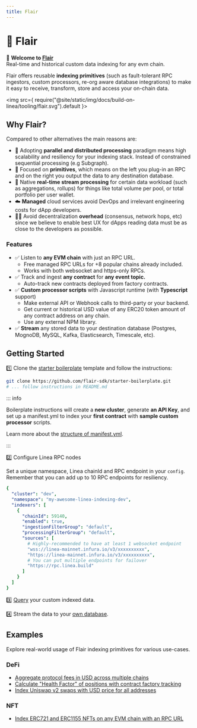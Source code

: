 ```yaml
---
title: Flair
---
```


# 🔮 Flair

👋 <b>Welcome to [Flair](https://flair.dev)</b><br />
Real-time and historical custom data indexing for any evm chain.

Flair offers reusable **indexing primitives** (such as fault-tolerant RPC ingestors, custom processors, re-org aware database integrations) to make it easy to receive, transform, store and access your on-chain data.

<img
src={
require("@site/static/img/docs/build-on-linea/tooling/flair.svg").default
}></img>
<br />


## Why Flair?

Compared to other alternatives the main reasons are:

* 🚀  Adopting **parallel and distributed processing** paradigm means high scalability and resiliency for your indexing stack. Instead of constrained sequential processing (e.g Subgraph).
* 🧩  Focused on **primitives**, which means on the left you plug-in an RPC and on the right you output the data to any destination database.
* 🚄  Native **real-time stream processing** for certain data workload (such as aggregations, rollups) for things like total volume per pool, or total portfolio per user wallet.
* ☁️  **Managed** cloud services avoid DevOps and irrelevant engineering costs for dApp developers.
* 🧑‍💻  Avoid decentralization **overhead** (consensus, network hops, etc) since we believe to enable best UX for dApps reading data must be as close to the developers as possible.
### Features

* ✅ Listen to **any EVM chain** with just an RPC URL.
  * Free managed RPC URLs for +8 popular chains already included.
  * Works with both websocket and https-only RPCs.
* ✅ Track and ingest **any contract** for **any event topic.**
  * Auto-track new contracts deployed from factory contracts.
* ✅ **Custom processor scripts** with Javascript runtime (with **Typescript** support)
  * Make external API or Webhook calls to third-party or your backend.
  * Get current or historical USD value of any ERC20 token amount of any contract address on any chain.
  * Use any external NPM library.
* ✅ **Stream** any stored data to your destination database (Postgres, MognoDB, MySQL, Kafka, Elasticsearch, Timescale, etc).

## Getting Started

1️⃣ Clone the [starter boilerplate](https://github.com/flair-sdk/starter-boilerplate) template and follow the instructions:

```bash
git clone https://github.com/flair-sdk/starter-boilerplate.git
# ... follow instructions in README.md
```
::: info

Boilerplate instructions will create a **new cluster**, generate **an API Key**, and set up a manifest.yml to index your **first contract** with **sample custom processor** scripts.

Learn more about the [structure of manifest.yml](https://docs.flair.build/reference/manifest.yml).

:::

2️⃣ Configure Linea RPC nodes

Set a unique namespace, Linea chainId and RPC endpoint in your `config`. Remember that you can add up to 10 RPC endpoints for resiliency.

```yaml
{
  "cluster": "dev",
  "namespace": "my-awesome-linea-indexing-dev",
  "indexers": [
    {
      "chainId": 59140,
      "enabled": true,
      "ingestionFilterGroup": "default",
      "processingFilterGroup": "default",
      "sources": [
        # Highly-recommended to have at least 1 websocket endpoint
        "wss://linea-mainnet.infura.io/v3/xxxxxxxxxx",
        "https://linea-mainnet.infura.io/v3/xxxxxxxxxx",
        # You can put multiple endpoints for failover
        "https://rpc.linea.build"
      ]
    }
  ]
}
```

3️⃣ [Query](https://docs.flair.build/#getting-started) your custom indexed data.

4️⃣ Stream the data to your [own database](https://docs.flair.build/reference/database).

## Examples

Explore real-world usage of Flair indexing primitives for various use-cases.

### DeFi

* [Aggregate protocol fees in USD across multiple chains](https://github.com/flair-sdk/examples/tree/main/aggregate-protocol-fees-in-usd)
* [Calculate "Health Factor" of positions with contract factory tracking](https://github.com/flair-sdk/examples/tree/main/health-factor-with-factory-tracking)
* [Index Uniswap v2 swaps with USD price for all addresses](https://github.com/flair-sdk/examples/tree/main/uniswap-v2-events-from-all-contracts-with-usd-price)

### NFT

* [Index ERC721 and ERC1155 NFTs on any EVM chain with an RPC URL](https://github.com/flair-sdk/examples/tree/main/erc721-and-erc1155-nft-indexing)
